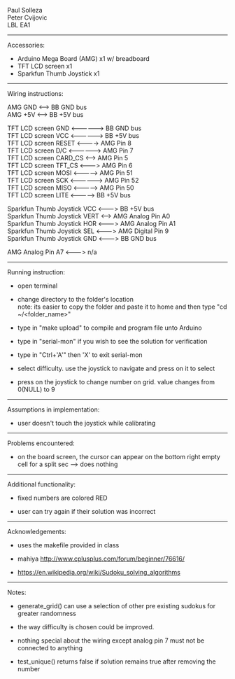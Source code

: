 Paul Solleza  
Peter Cvijovic  
LBL EA1

-------------------------------------------------------------------------------------------
Accessories:
* Arduino Mega Board (AMG) x1 w/ breadboard
* TFT LCD screen x1
* Sparkfun Thumb Joystick x1

-------------------------------------------------------------------------------------------
Wiring instructions:

AMG GND <--> BB GND bus  
AMG +5V <--> BB +5V bus

TFT LCD screen GND <------> BB GND bus  
TFT LCD screen VCC <------> BB +5V bus  
TFT LCD screen RESET <----> AMG Pin 8  
TFT LCD screen D/C <------> AMG Pin 7  
TFT LCD screen CARD_CS <--> AMG Pin 5  
TFT LCD screen TFT_CS <---> AMG Pin 6  
TFT LCD screen MOSI <-----> AMG Pin 51  
TFT LCD screen SCK <------> AMG Pin 52  
TFT LCD screen MISO <-----> AMG Pin 50  
TFT LCD screen LITE <-----> BB +5V bus

Sparkfun Thumb Joystick VCC <---> BB +5V bus  
Sparkfun Thumb Joystick VERT <--> AMG Analog Pin A0  
Sparkfun Thumb Joystick HOR <---> AMG Analog Pin A1  
Sparkfun Thumb Joystick SEL <---> AMG Digital Pin 9  
Sparkfun Thumb Joystick GND <---> BB GND bus

AMG Analog Pin A7 <---> n/a

-------------------------------------------------------------------------------------------
Running instruction:
* open terminal

* change directory to the folder's location  
note: its easier to copy the folder and paste it to home and then type "cd ~/<folder_name>"

* type in "make upload" to compile and program file unto Arduino

* type in "serial-mon" if you wish to see the solution for verification

* type in "Ctrl+'A'" then 'X' to exit serial-mon

* select difficulty. use the joystick to navigate and press on it to select

* press on the joystick to change number on grid. value changes from 0(NULL) to 9

-------------------------------------------------------------------------------------------
Assumptions in implementation:
* user doesn't touch the joystick while calibrating

-------------------------------------------------------------------------------------------
Problems encountered:
* on the board screen, the cursor can appear on the bottom right empty cell for a split sec
  --> does nothing

-------------------------------------------------------------------------------------------
Additional functionality:
* fixed numbers are colored RED

* user can try again if their solution was incorrect

-------------------------------------------------------------------------------------------
Acknowledgements:
* uses the makefile provided in class

* mahiya http://www.cplusplus.com/forum/beginner/76616/

* https://en.wikipedia.org/wiki/Sudoku_solving_algorithms

-------------------------------------------------------------------------------------------
Notes:
* generate_grid() can use a selection of other pre existing sudokus for greater randomness

* the way difficulty is chosen could be improved.

* nothing special about the wiring except analog pin 7 must not be connected to anything

* test_unique() returns false if solution remains true after removing the number
